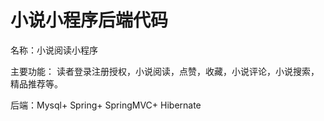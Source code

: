 # 小说小程序后端代码
名称：小说阅读小程序

主要功能：
读者登录注册授权，小说阅读，点赞，收藏，小说评论，小说搜索，
精品推荐等。


后端：Mysql+ Spring+ SpringMVC+ Hibernate



